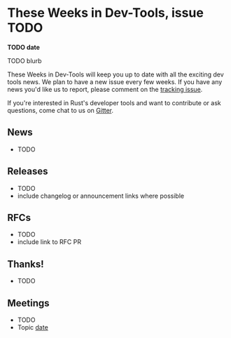 # These Weeks in Dev-Tools, issue TODO

**TODO date**

TODO blurb

These Weeks in Dev-Tools will keep you up to date with all the exciting dev
tools news. We plan to have a new issue every few weeks. If you have any news
you'd like us to report, please comment on the [tracking issue](https://github.com/nrc/dev-tools-team/issues/TODO).

If you're interested in Rust's developer tools and want to contribute or ask
questions, come chat to us on [Gitter](https://gitter.im/rust-lang/dev-tools).


## News

* TODO


## Releases

* TODO
* include changelog or announcement links where possible


## RFCs

* TODO
* include link to RFC PR


## Thanks!

* TODO


## Meetings

* TODO
* Topic [date](https://github.com/nrc/dev-tools-team/blob/master/minutes/TODO.md)

